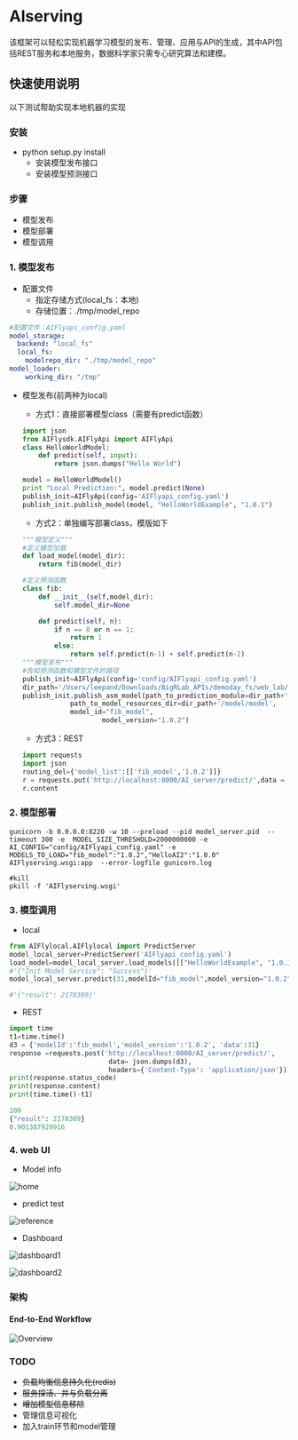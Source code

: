 # AIserving

该框架可以轻松实现机器学习模型的发布、管理、应用与API的生成，其中API包括REST服务和本地服务，数据科学家只需专心研究算法和建模。

## 快速使用说明

以下测试帮助实现本地机器的实现

### 安装

- python setup.py install
  - 安装模型发布接口
  - 安装模型预测接口

### 步骤

- 模型发布
- 模型部署
- 模型调用

### 1. 模型发布

- 配置文件
  - 指定存储方式(local_fs：本地)
  - 存储位置：./tmp/model_repo

```yaml
#配置文件：AIFlyapi_config.yaml
model_storage:
  backend: "local_fs"
  local_fs:
    modelrepo_dir: "./tmp/model_repo"
model_loader:
    working_dir: "/tmp"
```

- 模型发布(前两种为local)
  - 方式1：直接部署模型class（需要有predict函数）

  ```python
  import json
  from AIFlysdk.AIFlyApi import AIFlyApi
  class HelloWorldModel:
      def predict(self, input):
          return json.dumps("Hello World")

  model = HelloWorldModel()
  print "Local Prediction:", model.predict(None)
  publish_init=AIFlyApi(config='AIFlyapi_config.yaml')
  publish_init.publish_model(model, "HelloWorldExample", "1.0.1")
  ```

  - 方式2：单独编写部署class，模版如下

  ```Python
  """模型定义"""
  #定义模型加载
  def load_model(model_dir):
      return fib(model_dir)

  #定义预测函数
  class fib:
      def __init__(self,model_dir):
          self.model_dir=None

      def predict(self, n):
          if n == 0 or n == 1:
              return 1
          else:
              return self.predict(n-1) + self.predict(n-2)
  """模型发布"""        
  #告知预测函数和模型文件的路径
  publish_init=AIFlyApi(config='config/AIFlyapi_config.yaml')
  dir_path='/Users/leepand/Downloads/BigRLab_APIs/demoday_fs/web_lab/AIaas/AIserver/AIaasFly/AIFlysdk'
  publish_init.publish_asm_model(path_to_prediction_module=dir_path+'/model/pred/fib.py',
              path_to_model_resources_dir=dir_path+'/model/model',
              model_id="fib_model",
                      model_version="1.0.2")
  ```

  - 方式3：REST

  ```Python
  import requests
  import json
  routing_del={'model_list':[['fib_model','1.0.2']]}
  r = requests.put('http://localhost:8000/AI_server/predict/',data = json.dumps(routing_del))
  r.content
  ```

### 2. 模型部署

```Shell
gunicorn -b 0.0.0.0:8220 -w 10 --preload --pid model_server.pid  --timeout 300 -e  MODEL_SIZE_THRESHOLD=2000000000 -e AI_CONFIG="config/AIFlyapi_config.yaml" -e MODELS_TO_LOAD="fib_model":"1.0.2","HelloAI2":"1.0.0" AIFlyserving.wsgi:app  --error-logfile gunicorn.log

#kill
pkill -f 'AIFlyserving.wsgi'
```

### 3.  模型调用

- local

```Python
from AIFlylocal.AIFlylocal import PredictServer
model_local_server=PredictServer('AIFlyapi_config.yaml')
load_model=model_local_server.load_models([["HelloWorldExample", "1.0.1"],["fib_model","1.0.2"]])
#'{"Init Model Service": "Success"}'
model_local_server.predict(31,modelId="fib_model",model_version="1.0.2")

#'{"result": 2178309}'
```

- REST

```python
import time
t1=time.time()
d3 = {'modelId':'fib_model','model_version':'1.0.2', 'data':31}
response =requests.post('http://localhost:8000/AI_server/predict/', 
                         data= json.dumps(d3), 
                         headers={'Content-Type': 'application/json'})
print(response.status_code)
print(response.content)
print(time.time()-t1)

200
{"result": 2178309}
0.901387929916
```

### 4.  web UI

- Model info

![home](resources/home.jpg)



- predict test

![reference](resources/reference.jpg)



- Dashboard

![dashboard1](resources/dashboard1.jpg)



![dashboard2](resources/dashboard2.jpg)



### 架构

#### End-to-End Workflow

![Overview](resources/art.jpg)

### TODO

- ~~负载均衡信息持久化(redis)~~
- ~~服务探活、并与负载分离~~
- ~~增加模型信息移除~~
- 管理信息可视化
- 加入train环节和model管理